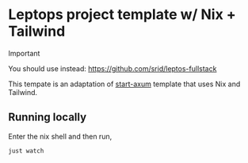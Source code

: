 # Leptops project template w/ Nix + Tailwind

> [!IMPORTANT] 
> You should use instead: https://github.com/srid/leptos-fullstack

This tempate is an adaptation of [start-axum](https://github.com/leptos-rs/start-axum) template that uses Nix and Tailwind.

## Running locally

Enter the nix shell and then run,

```sh
just watch
```
